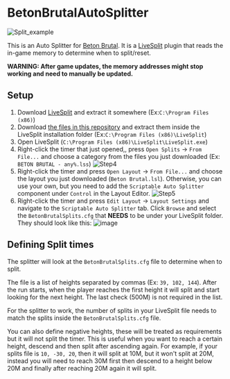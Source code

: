 # BetonBrutalAutoSplitter

![Split_example](https://user-images.githubusercontent.com/16226383/233757140-5b62897a-1534-4544-b99a-ea4e9d9e77dc.gif)

This is an Auto Splitter for [Beton Brutal](https://store.steampowered.com/app/2330500/BETON_BRUTAL/). It is a [LiveSplit](https://livesplit.org/downloads/) plugin that reads the in-game memory to determine when to split/reset.

**WARNING: After game updates, the memory addresses might stop working and need to manually be updated.**
## Setup

1. Download [LiveSplit](https://livesplit.org/downloads/) and extract it somewhere (Ex:`C:\Program Files (x86)`)
2. Download [the files in this repository](https://github.com/CubeSkyy/BetonBrutalAutoSplitter/releases) and extract them inside the LiveSplit installation folder (Ex:`C:\Program Files (x86)\LiveSplit`)
3. Open LiveSplit (`C:\Program Files (x86)\LiveSplit\LiveSplit.exe`)
4. Right-click the timer that just opened,, press `Open Splits` -> `From File...` and choose a category from the files you just downloaded (Ex: `BETON BRUTAL - any%.lss`)
![Step4](https://user-images.githubusercontent.com/16226383/233817875-173e54df-4e9b-46b9-aa73-a879a1b1793f.gif)
5. Right-click the timer and press `Open Layout` -> `From File...` and choose the layout you just downloaded (`Beton Brutal.lsl`). Otherwise, you can use your own, but you need to add the `Scriptable Auto Splitter` component under `Control` in the Layout Editor.
![Step5](https://user-images.githubusercontent.com/16226383/233818002-538e9d96-3c25-4a37-80f7-57557231d7a3.gif)
6. Right-click the timer and press `Edit Layout` -> `Layout Settings` and navigate to the `Scriptable Auto Splitter` tab. Click `Browse` and select the `BetonBrutalSplits.cfg` that __NEEDS__ to be under your LiveSplit folder. They should look like this:
![image](https://user-images.githubusercontent.com/16226383/233818092-961298b7-3240-4af8-af0b-c98b36eead8d.png)

## Defining Split times

The splitter will look at the `BetonBrutalSplits.cfg` file to determine when to split.

The file is a list of heights separated by commas (Ex: `39, 102, 144`). After the run starts, when the player reaches the first height it will split and start looking for the next height. The last check (500M) is not required in the list.

For the splitter to work, the number of splits in your LiveSplit file needs to match the splits inside the `BetonBrutalSplits.cfg` file.

You can also define negative heights, these will be treated as requirements but it will not split the timer. This is useful when you want to reach a certain height, descend and then split after ascending again. 
For example, if your splits file is `10, -30, 20`, then it will split at 10M, but it won't split at 20M, instead you will need to reach 30M first then descend to a height below 20M and finally after reaching 20M again it will split.
